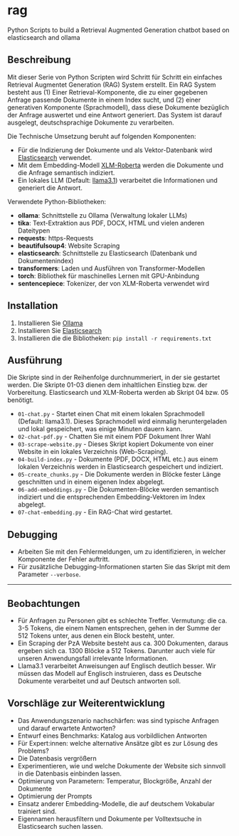 # rag
Python Scripts to build a Retrieval Augmented Generation chatbot based on elasticsearch and ollama

## Beschreibung

Mit dieser Serie von Python Scripten wird Schritt für Schritt ein einfaches Retrieval Augmentet Generation (RAG) System erstellt. Ein RAG System besteht aus (1) Einer Retrieval-Komponente, die zu einer gegebenen Anfrage passende Dokumente in einem Index sucht, und (2) einer generativen Komponente (Sprachmodell), dass diese Dokumente bezüglich der Anfrage auswertet und eine Antwort generiert. Das System ist darauf ausgelegt, deutschsprachige Dokumente zu verarbeiten.

Die Technische Umsetzung beruht auf folgenden Komponenten:
- Für die Indizierung der Dokumente und als Vektor-Datenbank wird [Elasticsearch](https://www.elastic.co) verwendet.
- Mit dem Embedding-Modell [XLM-Roberta](https://huggingface.co/FacebookAI/xlm-roberta-base) werden die Dokumente und die Anfrage semantisch indiziert.
- Ein lokales LLM (Default: [llama3.1](https://huggingface.co/meta-llama)) verarbeitet die Informationen und generiert die Antwort.

Verwendete Python-Bibliotheken:
- **ollama**: Schnittstelle zu Ollama (Verwaltung lokaler LLMs)
- **tika**: Text-Extraktion aus PDF, DOCX, HTML und vielen anderen Dateitypen
- **requests**: https-Requests
- **beautifulsoup4**: Website Scraping
- **elasticsearch**: Schnittstelle zu Elasticsearch (Datenbank und Dokumentenindex)
- **transformers**: Laden und Ausführen von Transformer-Modellen
- **torch**: Bibliothek für maschinelles Lernen mit GPU-Anbindung
- **sentencepiece**: Tokenizer, der von XLM-Roberta verwendet wird

## Installation

1. Installieren Sie [Ollama](https://ollama.com)
2. Installieren Sie [Elasticsearch](https://www.elastic.co/guide/en/elasticsearch/reference/current/install-elasticsearch.html)
3. Installieren die die Bibliotheken: `pip install -r requirements.txt`

## Ausführung

Die Skripte sind in der Reihenfolge durchnummeriert, in der sie gestartet werden. Die Skripte 01-03 dienen dem inhaltlichen Einstieg bzw. der Vorbereitung. Elasticsearch und XLM-Roberta werden ab Skript 04 bzw. 05 benötigt.

- `01-chat.py` - Startet einen Chat mit einem lokalen Sprachmodell (Default: llama3.1). Dieses Sprachmodell wird einmalig heruntergeladen und lokal gespeichert, was einige Minuten dauern kann.
- `02-chat-pdf.py` - Chatten Sie mit einem PDF Dokument Ihrer Wahl
- `03-scrape-website.py` - Dieses Skript kopiert Dokumente von einer Website in ein lokales Verzeichnis (Web-Scraping).
- `04-build-index.py` - Dokumente (PDF, DOCX, HTML etc.) aus einem lokalen Verzeichnis werden in Elasticsearch gespeichert und indiziert.
- `05-create_chunks.py` - Die Dokumente werden in Blöcke fester Länge geschnitten und in einem eigenen Index abgelegt.
- `06-add-embeddings.py` - Die Dokumenten-Blöcke werden semantisch indiziert und die entsprechenden Embedding-Vektoren im Index abgelegt.
- `07-chat-embedding.py` - Ein RAG-Chat wird gestartet.

## Debugging

- Arbeiten Sie mit den Fehlermeldungen, um zu identifizieren, in welcher Komponente der Fehler auftritt.
- Für zusätzliche Debugging-Informationen starten Sie das Skript mit dem Parameter `--verbose`.

----

## Beobachtungen

- Für Anfragen zu Personen gibt es schlechte Treffer. Vermutung: die ca. 3-5 Tokens, die einem Namen entsprechen, gehen in der Summe der 512 Tokens unter, aus denen ein Block besteht, unter.
- Ein Scraping der PzA Website besteht aus ca. 300 Dokumenten, daraus ergeben sich ca. 1300 Blöcke a 512 Tokens. Darunter auch viele für unseren Anwendungsfall irrelevante Informationen.
- Llama3.1 verarbeitet Anweisungen auf Englisch deutlich besser. Wir müssen das Modell auf Englisch instruieren, dass es Deutsche Dokumente verarbeitet und auf Deutsch antworten soll.

## Vorschläge zur Weiterentwicklung

- Das Anwendungszenario nachschärfen: was sind typische Anfragen und darauf erwartete Antworten?
- Entwurf eines Benchmarks: Katalog aus vorbildlichen Antworten
- Für Expert:innen: welche alternative Ansätze gibt es zur Lösung des Problems?
- Die Datenbasis vergrößern
- Experimentieren, wie und welche Dokumente der Website sich sinnvoll in die Datenbasis einbinden lassen.
- Optimierung von Parametern: Temperatur, Blockgröße, Anzahl der Dokumente
- Optimierung der Prompts
- Einsatz anderer Embedding-Modelle, die auf deutschem Vokabular trainiert sind.
- Eigennamen herausfiltern und Dokumente per Volltextsuche in Elasticsearch suchen lassen.



